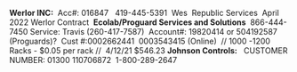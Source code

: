 **Werlor INC:** 
	Acc#: 016847  
	419-445-5391 
	Wes 
	Republic Services 
	April 2022 Werlor Contract 
**Ecolab/Proguard Services and Solutions** 
	866-444-7450
	Service: Travis (260-417-7587) 
	Account#: 19820414 or 504192587 (Proguards)? 
	Cust #:0002662441 
	0003543415 (Online) 
	// 1000 -1200 Racks - $0.05 per rack // 
	4/12/21 $546.23
**Johnson Controls:**  
	CUSTOMER NUMBER: 01300 110706872 
	1-800-289-2647